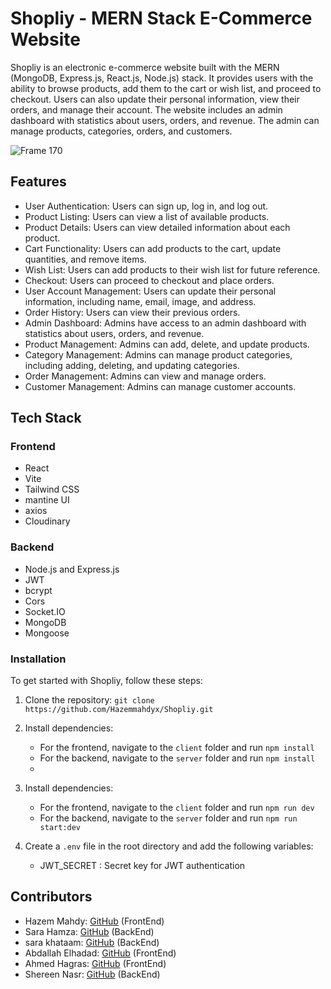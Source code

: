 # Shopliy - MERN Stack E-Commerce Website
Shopliy is an electronic e-commerce website built with the MERN (MongoDB, Express.js, React.js, Node.js) stack. It provides users with the ability to browse products, add them to the cart or wish list, and proceed to checkout. Users can also update their personal information, view their orders, and manage their account. The website includes an admin dashboard with statistics about users, orders, and revenue. The admin can manage products, categories, orders, and customers.

![Frame 170](https://github.com/Hazemmahdyx/Shopliy/assets/88671390/bdb1142b-0806-4bb3-8f9d-0e969ec0485c)

## Features

- User Authentication: Users can sign up, log in, and log out.
- Product Listing: Users can view a list of available products.
- Product Details: Users can view detailed information about each product.
- Cart Functionality: Users can add products to the cart, update quantities, and remove items.
- Wish List: Users can add products to their wish list for future reference.
- Checkout: Users can proceed to checkout and place orders.
- User Account Management: Users can update their personal information, including name, email, image, and address.
- Order History: Users can view their previous orders.
- Admin Dashboard: Admins have access to an admin dashboard with statistics about users, orders, and revenue.
- Product Management: Admins can add, delete, and update products.
- Category Management: Admins can manage product categories, including adding, deleting, and updating categories.
- Order Management: Admins can view and manage orders.
- Customer Management: Admins can manage customer accounts.

## Tech Stack

### Frontend
- React
- Vite
- Tailwind CSS
- mantine UI
- axios
- Cloudinary

### Backend
- Node.js and Express.js
- JWT
- bcrypt
- Cors
- Socket.IO
- MongoDB
- Mongoose


### Installation
To get started with Shopliy, follow these steps:

1. Clone the repository: `git clone https://github.com/Hazemmahdyx/Shopliy.git`

3. Install dependencies:
    - For the frontend, navigate to the `client` folder and run `npm install`
    - For the backend, navigate to the `server` folder and run `npm install`
    - 
4. Install dependencies:
    - For the frontend, navigate to the `client` folder and run `npm run dev`
    - For the backend, navigate to the `server` folder and run `npm run start:dev`

5. Create a `.env` file in the root directory and add the following variables:
    - JWT_SECRET : Secret key for JWT authentication

## Contributors
- Hazem Mahdy: [GitHub](https://github.com/Hazemmahdyx) (FrontEnd)
- Sara Hamza: [GitHub](https://github.com/SaraSaadoun) (BackEnd)
- sara khataam: [GitHub](https://github.com/sarakhataam) (BackEnd)
- Abdallah Elhadad: [GitHub](https://github.com/7adidaz) (FrontEnd)
- Ahmed Hagras: [GitHub](https://github.com/AHM215) (FrontEnd)
- Shereen Nasr: [GitHub](https://github.com/Shereen-nasr) (BackEnd)
